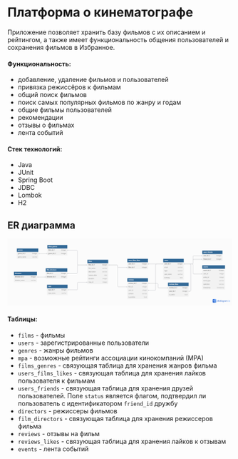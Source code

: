 # Платформа о кинематографе
Приложение позволяет хранить базу фильмов с их описанием и рейтингом, а также имеет функциональность общения пользователей и сохранения фильмов в Избранное.

#### Функциональность:
- добавление, удаление фильмов и пользователей
- привязка режиссёров к фильмам
- общий поиск фильмов
- поиск самых популярных фильмов по жанру и годам
- общие фильмы пользователей
- рекомендации
- отзывы о фильмах
- лента событий

#### Стек технологий:
- Java
- JUnit
- Spring Boot
- JDBC
- Lombok
- H2

## ER диаграмма
![ER диаграмма базы данных приложения](/ER_filmorate.png)

#### Таблицы:
- `films` - фильмы
- `users` - зарегистрированные пользователи
- `genres` - жанры фильмов
- `mpa` - возможные рейтинги ассоциации кинокомпаний (МРА)
- `films_genres` - связующая таблица для хранения жанров фильма
- `users_films_likes` - связующая таблица для хранения лайков пользователя к фильмам
- `users_friends` - связующая таблица для хранения друзей пользователей. Поле `status` является флагом, подтвердил ли пользователь с идентификатором `friend_id` дружбу
- `directors` - режиссеры фильмов
- `film_directors` - связующая таблица для хранения режиссеров фильма
- `reviews` - отзывы на фильм
- `reviews_likes` - связующая таблица для хранения лайков к отзывам
- `events` - лента событий
